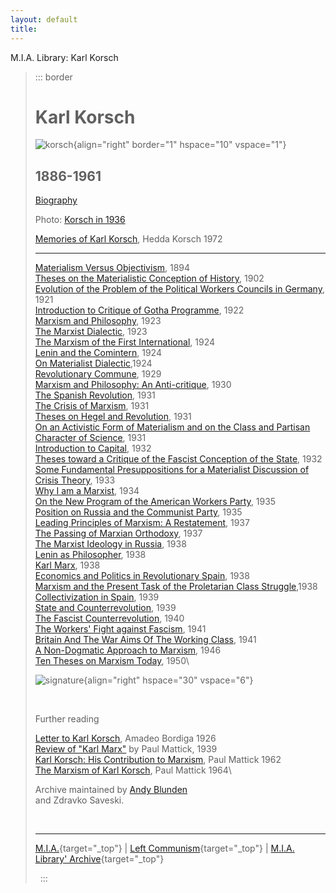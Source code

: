 ```yaml
---
layout: default
title: 
---
```

M.I.A. Library: Karl Korsch

> ::: border
>  
>
> # Karl Korsch
>
> ![korsch](../../glossary/people/k/pics/korsch-karl.jpg){align="right"
> border="1" hspace="10" vspace="1"}
>
> ## 1886-1961
>
> [Biography](../../glossary/people/k/o.htm#korsch-karl)
>
> Photo: [Korsch in 1936](korsch-1936.jpg)
>
> [Memories of Karl Korsch](memories-korsch.htm), Hedda Korsch 1972
>
> ------------------------------------------------------------------------
>
> [Materialism Versus Objectivism](1946/non-dogmatic.htm#1894), 1894\
> [Theses on the Materialistic Conception of
> History](1946/non-dogmatic.htm#1902), 1902\
> [Evolution of the Problem of the Political Workers Councils in
> Germany](1921/councils.htm), 1921\
> [Introduction to Critique of Gotha Programme](1922/gotha.htm), 1922\
> [Marxism and Philosophy](1923/marxism-philosophy.htm), 1923\
> [The Marxist Dialectic](1923/marxist-dialectic.htm), 1923\
> [The Marxism of the First
> International](1924/first-international.htm), 1924\
> [Lenin and the Comintern](1924/lenin-comintern.htm), 1924\
> [On Materialist Dialectic](1924/materialist-dialectic.htm),1924\
> [Revolutionary Commune](1929/commune.htm), 1929\
> [Marxism and Philosophy: An Anti-critique](19xx/anti-critique.htm),
> 1930\
> [The Spanish Revolution](1931/spanish-revolution.htm), 1931\
> [The Crisis of Marxism](1931/crisis-marxism.htm), 1931\
> [Theses on Hegel and Revolution](1946/non-dogmatic.htm#1931), 1931\
> [On an Activistic Form of Materialism and on the Class and Partisan
> Character of Science](1946/non-dogmatic.htm#1931a), 1931\
> [Introduction to Capital](19xx/introduction-capital.htm), 1932\
> [Theses toward a Critique of the Fascist Conception of the
> State](1932/theses-fascist-state.htm), 1932\
> [Some Fundamental Presuppositions for a Materialist Discussion of
> Crisis Theory](1933/crisis-theory.htm), 1933\
> [Why I am a Marxist](1934/why-marxist.htm), 1934\
> [On the New Program of the American Workers
> Party](1935/01/awp-program.htm), 1935\
> [Position on Russia and the Communist Party](1935/position.htm), 1935\
> [Leading Principles of Marxism: A Restatement](1937/restatement.htm),
> 1937\
> [The Passing of Marxian Orthodoxy](1937/marxian-orthodoxy.htm), 1937\
> [The Marxist Ideology in Russia](1938/marxist-ideology-russia.htm),
> 1938\
> [Lenin as Philosopher](1938/lenin-philosophy.htm), 1938\
> [Karl Marx](1938/karl-marx/index.htm), 1938\
> [Economics and Politics in Revolutionary
> Spain](1938/economics-politics-spain.htm), 1938\
> [Marxism and the Present Task of the Proletarian Class
> Struggle](1938/class-struggle.htm),1938\
> [Collectivization in Spain](1939/collectivization.htm), 1939\
> [State and Counterrevolution](1939/state-counterrevolution.htm), 1939\
> [The Fascist Counterrevolution](1940/fascist-counterrrevolution.htm),
> 1940\
> [The Workers\' Fight against Fascism](1941/fascism.htm), 1941\
> [Britain And The War Aims Of The Working Class](1941/britain.htm),
> 1941\
> [A Non-Dogmatic Approach to Marxism](1946/non-dogmatic.htm), 1946\
> [Ten Theses on Marxism Today](1950/ten-theses.htm), 1950\
>
> ![signature](korsch-signature.jpg){align="right" hspace="30"
> vspace="6"}
>
>  
>
> Further reading
>
> [Letter to Karl Korsch](../bordiga/works/1926/letter-korsch.htm),
> Amadeo Bordiga 1926\
> [Review of "Karl Marx"](../mattick-paul/1939/korsch.htm) by Paul
> Mattick, 1939\
> [Karl Korsch: His Contribution to
> Marxism](../mattick-paul/1962/korsch.htm), Paul Mattick 1962\
> [The Marxism of Karl Korsch](../mattick-paul/1964/korsch.htm), Paul
> Mattick 1964\
>
> Archive maintained by [Andy
> Blunden](../../admin/volunteers/biographies/ablunden.htm)\
> and Zdravko Saveski.
>
>  
>
> ------------------------------------------------------------------------
>
> [M.I.A.](../../index.htm){target="_top"} \| [Left
> Communism](../../subject/left-wing/index.htm){target="_top"} \|
> [M.I.A. Library' Archive](../index.htm){target="_top"}
>
>  
> :::
